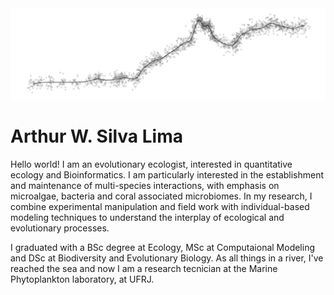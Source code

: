 <img src="DoisIrmaos.png" alt="hi" class="inline"/>

# Arthur W. Silva Lima
Hello world!
I am an evolutionary ecologist, interested in quantitative ecology and
Bioinformatics. I am particularly interested in the establishment and maintenance of multi-species interactions, with emphasis on microalgae, bacteria and coral associated microbiomes. In my research, I combine experimental manipulation
and field work with individual-based modeling techniques to understand the interplay of ecological and evolutionary processes.

I graduated with a BSc degree at Ecology, MSc at Computaional Modeling and DSc at Biodiversity and Evolutionary Biology. As all things in a river, I've reached the sea and now I am a research tecnician at the Marine Phytoplankton laboratory, at UFRJ.
